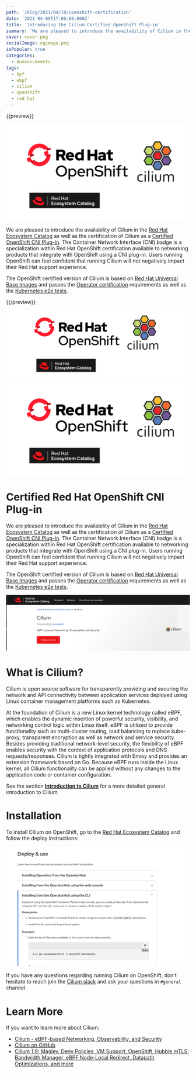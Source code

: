 ```yaml
---
path: '/blog/2021/04/19/openshift-certification'
date: '2021-04-09T17:00:00.000Z'
title: 'Introducing the Cilium Certified OpenShift Plug-in'
summary: 'We are pleased to introduce the availability of Cilium in the Red Hat Ecosystem Catalog as well as the certification of Cilium as a Certified OpenShift CNI Plug-in.'
cover: cover.png
socialImage: ogimage.png
isPopular: true
categories:
  - Announcements
tags:
  - bpf
  - ebpf
  - cilium
  - openshift
  - red hat
---
```


{{preview}}

<img src="ogimage.png" />

We are pleased to introduce the availability of Cilium in the
[Red Hat Ecosystem Catalog](https://catalog.redhat.com/software/operators/detail/60423ec2c00b1279ffe35a68)
as well as the certification of Cilium as a
[Certified OpenShift CNI Plug-in](https://access.redhat.com/articles/5436171).
The Container Network Interface (CNI) badge is a specialization within Red Hat
OpenShift certification available to networking products that integrate with
OpenShift using a CNI plug-in.
Users running OpenShift can feel confident that running Cilium will not negatively impact their Red Hat support experience.

The OpenShift certified version of Cilium is based on
[Red Hat Universal Base Images](https://developers.redhat.com/products/rhel/ubi)
and passes the
[Operator certification](https://redhat-connect.gitbook.io/partner-guide-for-red-hat-openshift-and-container/)
requirements as well as the
[Kubernetes e2e tests](https://github.com/kubernetes/community/blob/master/contributors/devel/sig-testing/e2e-tests.md).

{{/preview}}

![](cover.png)
<a href="https://cilium.io/" class="ogpreview"><img src="ogimage.png" /></a>

# Certified Red Hat OpenShift CNI Plug-in

We are pleased to introduce the availability of Cilium in the
[Red Hat Ecosystem Catalog](https://catalog.redhat.com/software/operators/detail/60423ec2c00b1279ffe35a68)
as well as the certification of Cilium as a
[Certified OpenShift CNI Plug-in](https://access.redhat.com/articles/5436171).
The Container Network Interface (CNI) badge is a specialization within Red Hat
OpenShift certification available to networking products that integrate with
OpenShift using a CNI plug-in.
Users running OpenShift can feel confident that running Cilium will not negatively impact their Red Hat support experience.

The OpenShift certified version of Cilium is based on
[Red Hat Universal Base Images](https://developers.redhat.com/products/rhel/ubi)
and passes the
[Operator certification](https://redhat-connect.gitbook.io/partner-guide-for-red-hat-openshift-and-container/)
requirements as well as the
[Kubernetes e2e tests](https://github.com/kubernetes/community/blob/master/contributors/devel/sig-testing/e2e-tests.md).

<a href="https://catalog.redhat.com/software/operators/detail/60423ec2c00b1279ffe35a68"><img src="catalog.png"  /></a>

# What is Cilium?

Cilium is open source software for transparently providing and securing the
network and API connectivity between application services deployed using Linux
container management platforms such as Kubernetes.

At the foundation of Cilium is a new Linux kernel technology called eBPF, which
enables the dynamic insertion of powerful security, visibility, and networking
control logic within Linux itself. eBPF is utilized to provide functionality
such as multi-cluster routing, load balancing to replace kube-proxy,
transparent encryption as well as network and service security. Besides
providing traditional network-level security, the flexibility of eBPF enables
security with the context of application protocols and DNS requests/responses.
Cilium is tightly integrated with Envoy and provides an extension framework
based on Go. Because eBPF runs inside the Linux kernel, all Cilium
functionality can be applied without any changes to the application code or
container configuration.

See the section **[Introduction to Cilium]** for a more detailed general
introduction to Cilium.

# Installation

To install Cilium on OpenShift, go to the [Red Hat Ecosystem
Catalog](https://catalog.redhat.com/software/operators/detail/60423ec2c00b1279ffe35a68#deploy-instructions)
and follow the deploy instructions:

![](install.png)

If you have any questions regarding running Cilium on OpenShift, don't hesitate
to reach join the [Cilium slack](https://cilium.io/slack) and ask your
questions in `#general` channel.

# Learn More

If you want to learn more about Cilium:

- [Cilium - eBPF-based Networking, Observability, and Security](https://cilium.io/)
- [Cilium on GitHub](https://github.com/cilium/cilium)
- [Cilium 1.9: Maglev, Deny Policies, VM Support, OpenShift, Hubble mTLS, Bandwidth Manager, eBPF Node-Local Redirect, Datapath Optimizations, and more](https://cilium.io/blog/2020/11/10/cilium-19)

[introduction to cilium]: https://docs.cilium.io/en/v1.9/intro/
